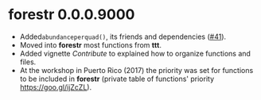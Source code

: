# forestr 0.0.0.9000

* Added`abundanceperquad()`, its friends and dependencies ([#41](https://github.com/forestgeo/forestr/issues/41)).
* Moved into __forestr__ most functions from __ttt__.
* Added vignette _Contribute_ to explained how to organize functions and files. 
* At the workshop in Puerto Rico (2017) the priority was set for functions to be included in __forestr__ (private table of functions' priority https://goo.gl/ijZcZL).
